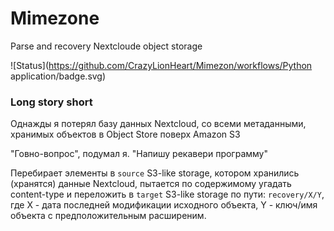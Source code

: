 # Mimezone
Parse and recovery Nextcloude object storage

![Status](https://github.com/CrazyLionHeart/Mimezon/workflows/Python application/badge.svg)


### Long story short

Однажды я потерял базу данных Nextcloud, со всеми метаданными, хранимых объектов в Object Store поверх Amazon S3

"Говно-вопрос", подумал я. "Напишу рекавери программу"

Перебирает элементы в `source` S3-like storage, котором хранились (хранятся) данные Nextcloud, пытается по содержимому угадать content-type и переложить в `target` S3-like storage по пути: `recovery/X/Y`, где X - дата последней модификации исходного объекта, Y - ключ/имя объекта c предположительным расширеним.